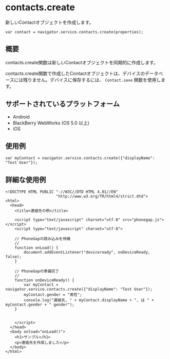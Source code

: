 contacts.create
===============

新しいContactオブジェクトを作成します。

    var contact = navigator.service.contacts.create(properties);

概要
-----------

contacts.create関数は新しいContactオブジェクトを同期的に作成します。

contacts.create関数で作成したContactオブジェクトは、デバイスのデータベースには残りません。デバイスに保存するには、 `Contact.save` 関数を使用します。

サポートされているプラットフォーム
-------------------

- Android
- BlackBerry WebWorks (OS 5.0 以上)
- iOS

使用例
-------------

    var myContact = navigator.service.contacts.create({"displayName": "Test User"});

詳細な使用例
------------

    <!DOCTYPE HTML PUBLIC "-//W3C//DTD HTML 4.01//EN"
                          "http://www.w3.org/TR/html4/strict.dtd">
    <html>
      <head>
        <title>連絡先の例</title>

        <script type="text/javascript" charset="utf-8" src="phonegap.js"></script>
        <script type="text/javascript" charset="utf-8">

        // PhoneGapの読み込みを待機
        //
        function onLoad() {
            document.addEventListener("deviceready", onDeviceReady, false);
        }

        // PhoneGapの準備完了
        //
        function onDeviceReady() {
            var myContact = navigator.service.contacts.create({"displayName": "Test User"});
            myContact.gender = "男性";
            console.log("連絡先, " + myContact.displayName + ", は " + myContact.gender + " gender");
        }
    

        </script>
      </head>
      <body onload="onLoad()">
        <h1>サンプル</h1>
        <p>連絡先を作成しました</p>
      </body>
    </html>